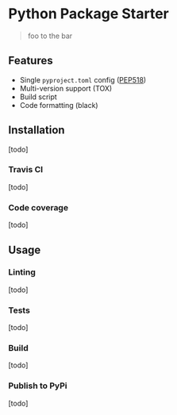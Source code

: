 # Python Package Starter
> foo to the bar

## Features
* Single `pyproject.toml` config ([PEP518](https://www.python.org/dev/peps/pep-0518/))
* Multi-version support (TOX)
* Build script
* Code formatting (black)

## Installation
[todo]

### Travis CI
[todo]

### Code coverage
[todo]

## Usage

### Linting
[todo]

### Tests
[todo]

### Build
[todo]

### Publish to PyPi
[todo]
